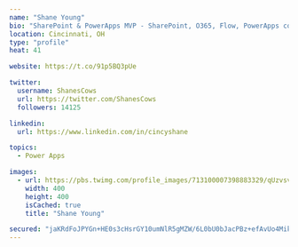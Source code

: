 ```yaml
---
name: "Shane Young"
bio: "SharePoint & PowerApps MVP - SharePoint, O365, Flow, PowerApps consulting? @PowerApps911 | Pure Snark? You found it."
location: Cincinnati, OH
type: "profile"
heat: 41

website: https://t.co/91p5BQ3pUe

twitter:
  username: ShanesCows
  url: https://twitter.com/ShanesCows
  followers: 14125

linkedin:
  url: https://www.linkedin.com/in/cincyshane

topics:
  - Power Apps

images:
  - url: https://pbs.twimg.com/profile_images/713100007398883329/qUzvsvQ3_400x400.jpg
    width: 400
    height: 400
    isCached: true
    title: "Shane Young"

secured: "jaKRdFoJPYGn+HE0s3cHsrGY10umNlR5gMZW/6L0bU0bJacPBz+efAvUo4Mikb7v5MjW6tTKgjddktyKBuqI7qrgzuIzxVLq2bv0xoa5F0FF0+7urqXqh6In2FjNyLX0ILwIm+iRpMqRPcMh+rIpkGhSyMaTP0/PcMX5uoiTWTJ8xfqcGTxsHxgO6PocnKOidLBR6K3CVDdgpxpRHcfX8DxN8SEgCsU2gbi3YhMlZpwse896cHeb4MQeddYHymXxEfB7b+3ibIBTTwsZWEVlbIQaPOoySdnQZZvodGo8BBy53dK5kMSIaahqXP4mTkRTUCVSq8Zbor1ejhqlmJXTD+lwwtPIqKMfvZy44DwZsnc2MQ42joqftnqaFjrRaWjp1gm9clNCq1Rt4kHwV5rCpFCtlc00b/Gw40pGTNwdBlU=;twmbR2t5JgK9EvRvhfC/TA=="
---
```


